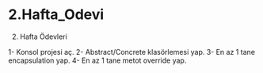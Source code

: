 # 2.Hafta_Odevi
2. Hafta Ödevleri


1- Konsol projesi aç.
2- Abstract/Concrete klasörlemesi yap.
3- En az 1 tane encapsulation yap.
4- En az 1 tane metot override yap.


